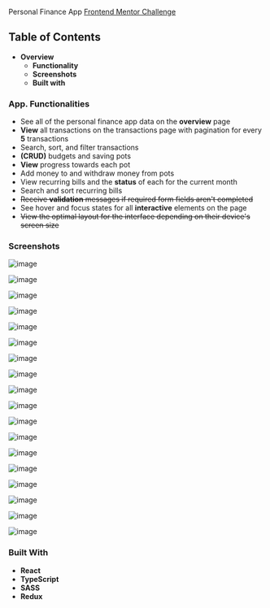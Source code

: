 Personal Finance App [Frontend Mentor Challenge](https://www.frontendmentor.io/challenges/personal-finance-app-JfjtZgyMt1)
## Table of Contents
* <strong>Overview</strong>
    * <strong>Functionality</strong>
    * <strong>Screenshots</strong>
    * <strong>Built with</strong>

### App. Functionalities
* See all of the personal finance app data on the <strong>overview</strong> page
* <strong>View</strong> all transactions on the transactions page with pagination for every <strong>5</strong> transactions
* Search, sort, and filter transactions
* <strong>(CRUD)</strong> budgets and saving pots
* <strong>View</strong> progress towards each pot
* Add money to and withdraw money from pots
* View recurring bills and the <strong>status</strong> of each for the current month
* Search and sort recurring bills
* ~~Receive <strong>validation</strong> messages if required form fields aren't completed~~
* See hover and focus states for all <strong>interactive</strong> elements on the page
* ~~View the optimal layout for the interface depending on their device's screen size~~
### Screenshots
![image](https://github.com/user-attachments/assets/58c072a5-c502-4b58-b7b1-4160327c76d9)

![image](https://github.com/user-attachments/assets/f81a59aa-5401-440b-aac1-4b48a4a04373)

![image](https://github.com/user-attachments/assets/bac81ed5-45d4-4918-936e-0dc1b33d9a6f)

![image](https://github.com/user-attachments/assets/f89730dc-2fa2-48d8-9fe9-c8f6ade083bf)

![image](https://github.com/user-attachments/assets/1332a5c5-9e3c-4823-8243-406bdfcb4405)

![image](https://github.com/user-attachments/assets/51f22f45-93e2-4325-b5b8-0afb3e5bf2f9)

![image](https://github.com/user-attachments/assets/100b0816-e412-4e2b-a146-9b6dcfd30efc)

![image](https://github.com/user-attachments/assets/533742c9-0fb4-42d4-a7c5-3240a6e3ae71)

![image](https://github.com/user-attachments/assets/b1535c97-e6f0-4942-a514-0f148dd86b4b)

![image](https://github.com/user-attachments/assets/1d6aed05-8a4c-4dde-a0a8-622a2f3c9637)

![image](https://github.com/user-attachments/assets/d3bb1247-ff23-4e5c-8ab0-0e4810a20417)

![image](https://github.com/user-attachments/assets/7e8db204-2a95-497d-bc07-02972d73bfaa)

![image](https://github.com/user-attachments/assets/124885df-f348-44b2-a6bf-6918bf54b090)

![image](https://github.com/user-attachments/assets/ea85d3c8-48a7-4f35-9afd-f1519dda84ad)

![image](https://github.com/user-attachments/assets/a8d92a03-51f3-4a45-b668-c9262a0c1aac)

![image](https://github.com/user-attachments/assets/71775c84-072d-46a1-b499-8a0550c1916c)

![image](https://github.com/user-attachments/assets/22846b78-5b00-4070-a9d9-a6e784a49b81)

![image](https://github.com/user-attachments/assets/5923e600-883b-4892-83ee-0ba5b460b58f)

### Built With
* <strong>React</strong>
* <strong>TypeScript</strong>
* <strong>SASS</strong>
* <strong>Redux</strong>
 